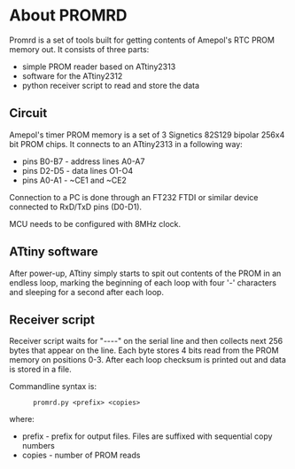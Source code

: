 
About PROMRD
=============================================

Promrd is a set of tools built for getting contents of Amepol's RTC PROM memory out. It consists of three parts:

* simple PROM reader based on ATtiny2313
* software for the ATtiny2312
* python receiver script to read and store the data

Circuit
-------------------------------

Amepol's timer PROM memory is a set of 3 Signetics 82S129 bipolar 256x4 bit PROM chips. It connects to an ATtiny2313 in a following way:

* pins B0-B7 - address lines A0-A7
* pins D2-D5 - data lines O1-O4
* pins A0-A1 - ~CE1 and ~CE2

Connection to a PC is done through an FT232 FTDI or similar device connected to RxD/TxD pins (D0-D1).

MCU needs to be configured with 8MHz clock.

ATtiny software
-------------------------------

After power-up, ATtiny simply starts to spit out contents of the PROM in an endless loop, marking the beginning of each loop with four '-' characters and sleeping for a second after each loop.

Receiver script
-------------------------------

Receiver script waits for "----" on the serial line and then collects next 256 bytes that appear on the line. Each byte stores 4 bits read from the PROM memory on positions 0-3. After each loop checksum is printed out and data is stored in a file.

Commandline syntax is:

```
      promrd.py <prefix> <copies>
```

where:

* prefix - prefix for output files. Files are suffixed with sequential copy numbers
* copies - number of PROM reads

